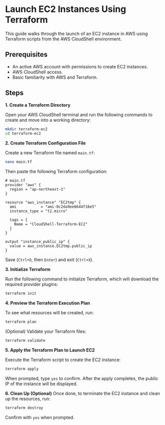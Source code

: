 # Launch EC2 Instances Using Terraform 
This guide walks through the launch of an EC2 instance in AWS using Terraform scripts from the AWS CloudShell environment.

## Prerequisites
- An active AWS account with permissions to create EC2 instances.
- AWS CloudShell access.
- Basic familiarity with AWS and Terraform.

## Steps
**1. Create a Terraform Directory**

  Open your AWS CloudShell terminal and run the following commands to create and move into a working directory:
  ```bash
  mkdir terraform-ec2
  cd terraform-ec2
  ```

**2. Create Terraform Configuration File**

  Create a new Terraform file named `main.tf`:
  ```bash
  nano main.tf
  ```
  Then paste the following Terraform configuration:
  ```hcl
  # main.tf
  provider "aws" {
    region = "ap-northeast-1"
  }
  
  resource "aws_instance" "EC2tmp" {
    ami           = "ami-0c2da9ee6644f16e5"
    instance_type = "t2.micro"
    
    tags = {
      Name = "CloudShell-Terraform-EC2"
    }
  }
  
  output "instance_public_ip" {
    value = aws_instance.EC2tmp.public_ip
  }
  ```
  Save (`Ctrl+O`, then `Enter`) and exit (`Ctrl+X`).

**3. Initialize Terraform**

  Run the following command to initialize Terraform, which will download the required provider plugins:
  ```bash
  terraform init
  ```

**4. Preview the Terraform Execution Plan**

  To see what resources will be created, run:
  ```bash
  terraform plan
  ```
  (Optional) Validate your Terraform files:
  ```bash
  terraform validate
  ```

**5. Apply the Terraform Plan to Launch EC2**

  Execute the Terraform script to create the EC2 instance:
  ```bash
  terraform apply
  ```
  When prompted, type `yes` to confirm.
  After the apply completes, the public IP of the instance will be displayed.

**6. Clean Up (Optional)**
  Once done, to terminate the EC2 instance and clean up the resources, run:
  ```bash
  terraform destroy
  ```
  Confirm with `yes` when prompted.
